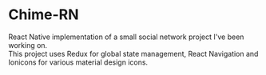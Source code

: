 # Chime-RN

React Native implementation of a small social network project I've been working on.    
This project uses Redux for global state management, React Navigation and Ionicons for various material design icons.    
